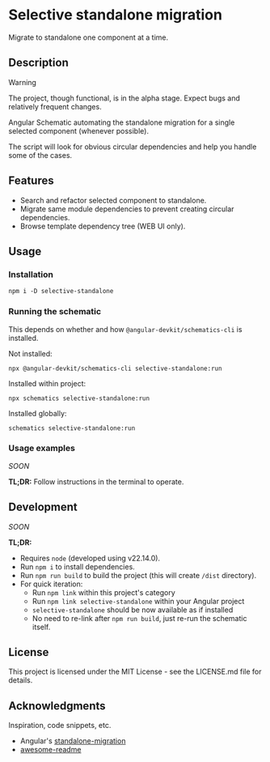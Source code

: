 # Selective standalone migration

Migrate to standalone one component at a time.

## Description

> [!WARNING]  
> The project, though functional, is in the alpha stage. Expect bugs and relatively frequent changes.

Angular Schematic automating the standalone migration for a single selected component (whenever possible).

The script will look for obvious circular dependencies and help you handle some of the cases.

## Features

- Search and refactor selected component to standalone.
- Migrate same module dependencies to prevent creating circular dependencies.
- Browse template dependency tree (WEB UI only).

## Usage

### Installation

```
npm i -D selective-standalone
```

### Running the schematic

This depends on whether and how `@angular-devkit/schematics-cli` is installed.

Not installed:

```
npx @angular-devkit/schematics-cli selective-standalone:run
```

Installed within project:

```
npx schematics selective-standalone:run
```

Installed globally:  
  
```
schematics selective-standalone:run
```

### Usage examples

_SOON_

**TL;DR:**
Follow instructions in the terminal to operate.

## Development

_SOON_

**TL;DR:**
- Requires `node` (developed using v22.14.0).
- Run `npm i` to install dependencies.
- Run `npm run build` to build the project (this will create `/dist` directory).
- For quick iteration:
  - Run `npm link` within this project's category
  - Run `npm link selective-standalone` within your Angular project
  - `selective-standalone` should be now available as if installed
  - No need to re-link after `npm run build`, just re-run the schematic itself.

## License

This project is licensed under the MIT License - see the LICENSE.md file for details.

## Acknowledgments

Inspiration, code snippets, etc.
* Angular's [standalone-migration](https://github.com/angular/angular/blob/8e2ca25e26b1204528c27c1104f8b5f865e03731/packages/core/schematics/ng-generate/standalone-migration/to-standalone.ts#L131)
* [awesome-readme](https://github.com/matiassingers/awesome-readme)
